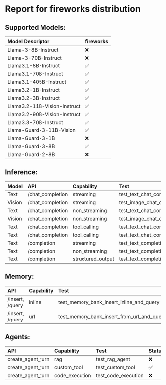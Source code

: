 # Report for fireworks distribution

## Supported Models:
| Model Descriptor | fireworks |
|:---|:---|
| Llama-3-8B-Instruct | ❌ |
| Llama-3-70B-Instruct | ❌ |
| Llama3.1-8B-Instruct | ✅ |
| Llama3.1-70B-Instruct | ✅ |
| Llama3.1-405B-Instruct | ✅ |
| Llama3.2-1B-Instruct | ✅ |
| Llama3.2-3B-Instruct | ✅ |
| Llama3.2-11B-Vision-Instruct | ✅ |
| Llama3.2-90B-Vision-Instruct | ✅ |
| Llama3.3-70B-Instruct | ✅ |
| Llama-Guard-3-11B-Vision | ✅ |
| Llama-Guard-3-1B | ❌ |
| Llama-Guard-3-8B | ✅ |
| Llama-Guard-2-8B | ❌ |

## Inference:
| Model | API | Capability | Test | Status |
|:----- |:-----|:-----|:-----|:-----|
| Text | /chat_completion | streaming | test_text_chat_completion_streaming | ✅ |
| Vision | /chat_completion | streaming | test_image_chat_completion_streaming | Passed |
| Text | /chat_completion | non_streaming | test_text_chat_completion_non_streaming | ✅ |
| Vision | /chat_completion | non_streaming | test_image_chat_completion_non_streaming | Passed |
| Text | /chat_completion | tool_calling | test_text_chat_completion_with_tool_calling_and_streaming | ✅ |
| Text | /chat_completion | tool_calling | test_text_chat_completion_with_tool_calling_and_non_streaming | ✅ |
| Text | /completion | streaming | test_text_completion_streaming | ✅ |
| Text | /completion | non_streaming | test_text_completion_non_streaming | ✅ |
| Text | /completion | structured_output | test_text_completion_structured_output | ✅ |

## Memory:
| API | Capability | Test | Status |
|:-----|:-----|:-----|:-----|
| /insert, /query | inline | test_memory_bank_insert_inline_and_query | ❌ |
| /insert, /query | url | test_memory_bank_insert_from_url_and_query | ❌ |

## Agents:
| API | Capability | Test | Status |
|:-----|:-----|:-----|:-----|
| create_agent_turn | rag | test_rag_agent | ❌ |
| create_agent_turn | custom_tool | test_custom_tool | ✅ |
| create_agent_turn | code_execution | test_code_execution | ❌ |
